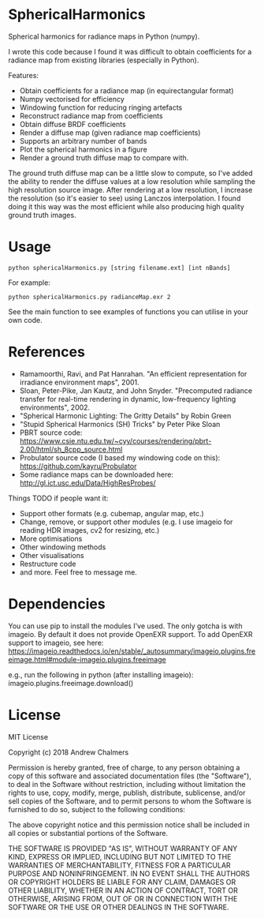 # SphericalHarmonics
Spherical harmonics for radiance maps in Python (numpy). 

I wrote this code because I found it was difficult to obtain coefficients for a radiance map from existing libraries (especially in Python).

Features:
- Obtain coefficients for a radiance map (in equirectangular format)
- Numpy vectorised for efficiency
- Windowing function for reducing ringing artefacts
- Reconstruct radiance map from coefficients
- Obtain diffuse BRDF coefficients
- Render a diffuse map (given radiance map coefficients)
- Supports an arbitrary number of bands 
- Plot the spherical harmonics in a figure
- Render a ground truth diffuse map to compare with. 

The ground truth diffuse map can be a little slow to compute, so I've added the ability to render the diffuse values at a low resolution while sampling the high resolution source image. After rendering at a low resolution, I increase the resolution (so it's easier to see) using Lanczos interpolation. I found doing it this way was the most efficient while also producing high quality ground truth images.

# Usage
`python sphericalHarmonics.py [string filename.ext] [int nBands]`

For example:

`python sphericalHarmonics.py radianceMap.exr 2`

See the main function to see examples of functions you can utilise in your own code.

# References
- Ramamoorthi, Ravi, and Pat Hanrahan. "An efficient representation for irradiance environment maps", 2001.
- Sloan, Peter-Pike, Jan Kautz, and John Snyder. "Precomputed radiance transfer for real-time rendering in dynamic, low-frequency lighting environments", 2002.
- "Spherical Harmonic Lighting: The Gritty Details" by Robin Green
- "Stupid Spherical Harmonics (SH) Tricks" by Peter Pike Sloan
- PBRT source code: https://www.csie.ntu.edu.tw/~cyy/courses/rendering/pbrt-2.00/html/sh_8cpp_source.html
- Probulator source code (I based my windowing code on this): https://github.com/kayru/Probulator
- Some radiance maps can be downloaded here: http://gl.ict.usc.edu/Data/HighResProbes/

Things TODO if people want it:
- Support other formats (e.g. cubemap, angular map, etc.)
- Change, remove, or support other modules (e.g. I use imageio for reading HDR images, cv2 for resizing, etc.)
- More optimisations
- Other windowing methods
- Other visualisations
- Restructure code
- and more. Feel free to message me.

# Dependencies
You can use pip to install the modules I've used. The only gotcha is with imageio. By default it does not provide OpenEXR support.
To add OpenEXR support to imageio, see here:
https://imageio.readthedocs.io/en/stable/_autosummary/imageio.plugins.freeimage.html#module-imageio.plugins.freeimage

e.g., run the following in python (after installing imageio):
imageio.plugins.freeimage.download()

# License
MIT License

Copyright (c) 2018 Andrew Chalmers

Permission is hereby granted, free of charge, to any person obtaining a copy
of this software and associated documentation files (the "Software"), to deal
in the Software without restriction, including without limitation the rights
to use, copy, modify, merge, publish, distribute, sublicense, and/or sell
copies of the Software, and to permit persons to whom the Software is
furnished to do so, subject to the following conditions:

The above copyright notice and this permission notice shall be included in all
copies or substantial portions of the Software.

THE SOFTWARE IS PROVIDED "AS IS", WITHOUT WARRANTY OF ANY KIND, EXPRESS OR
IMPLIED, INCLUDING BUT NOT LIMITED TO THE WARRANTIES OF MERCHANTABILITY,
FITNESS FOR A PARTICULAR PURPOSE AND NONINFRINGEMENT. IN NO EVENT SHALL THE
AUTHORS OR COPYRIGHT HOLDERS BE LIABLE FOR ANY CLAIM, DAMAGES OR OTHER
LIABILITY, WHETHER IN AN ACTION OF CONTRACT, TORT OR OTHERWISE, ARISING FROM,
OUT OF OR IN CONNECTION WITH THE SOFTWARE OR THE USE OR OTHER DEALINGS IN THE
SOFTWARE.
